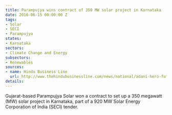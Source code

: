 ```yaml
---
title: Parampujya wins contract of 350 MW solar project in Karnataka
date: 2016-06-15 00:00:00 Z
tags:
- Solar
- SECI
- Parampujya
states:
- Karnataka
sectors:
- Climate Change and Energy
subsectors:
- Renewables
sources:
- name: Hindu Business Line
  url: http://www.thehindubusinessline.com/news/national/adani-hero-future-acme-win-solar-projects-in-karnataka/article8714594.ece
details: 
---
```


Gujarat-based Parampujya Solar won a contract to set up a 350 megawatt (MW) solar project in Karnataka, part of a 920 MW Solar Energy Corporation of India (SECI) tender.
